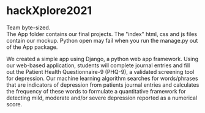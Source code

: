 # hackXplore2021
Team byte-sized.  
The App folder contains our final projects. The "index" html, css and js files contain our mockup. 
Python open may fail when you run the manage.py out of the App package.

We created a simple app using Django, a python web app framework. 
Using our web-based application, students will complete journal entries and fill out the Patient Health Questionnaire-9 (PHQ-9), a validated screening tool for depression.
Our machine learning algorithm searches for words/phrases that are indicators of depression from patients journal entries and calculates the frequency of these words to formulate a quantitative framework for detecting mild, moderate and/or severe depression reported as a numerical score. 
